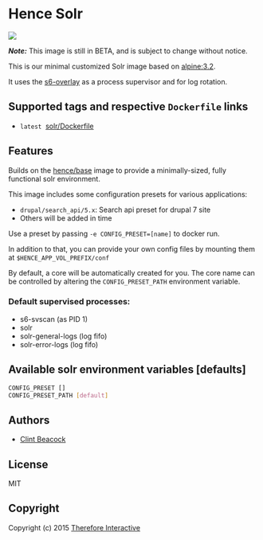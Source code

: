 # Hence Solr

[![](https://badge.imagelayers.io/hence/solr:latest.svg)](https://imagelayers.io/?images=hence/solr:latest 'Get your own badge on imagelayers.io')

__*Note:*__  This image is still in BETA, and is subject to change without notice.

This is our minimal customized Solr image based on [alpine:3.2](https://registry.hub.docker.com/_/alpine/).

It uses the [s6-overlay](https://github.com/just-containers/s6-overlay) as a process supervisor and for log rotation.

## Supported tags and respective `Dockerfile` links
* `latest`&nbsp;&nbsp;[solr/Dockerfile](https://github.com/hence-io/images/blob/master/solr/Dockerfile)

## Features
Builds on the [hence/base](https://registry.hub.docker.com/u/hence/base/) image to provide a minimally-sized, fully functional solr environment.

This image includes some configuration presets for various applications:

* `drupal/search_api/5.x`: Search api preset for drupal 7 site
* Others will be added in time

Use a preset by passing `-e CONFIG_PRESET=[name]` to docker run.

In addition to that, you can provide your own config files by mounting them at `$HENCE_APP_VOL_PREFIX/conf`

By default, a core will be automatically created for you. The core name can be controlled by altering the `CONFIG_PRESET_PATH` environment variable.

### Default supervised processes:
* s6-svscan (as PID 1)
* solr
* solr-general-logs (log fifo)
* solr-error-logs (log fifo)

## Available solr environment variables [defaults]
```bash
CONFIG_PRESET []
CONFIG_PRESET_PATH [default]
```

## Authors
* [Clint Beacock](https://github.com/clintbeacock)

## License
MIT

## Copyright
Copyright (c) 2015 [Therefore Interactive](http://therefore.ca)
